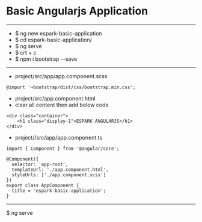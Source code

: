 
# Basic Angularjs Application 
---

* $ ng new espark-basic-application
* $ cd espark-basic-application/
* $ ng serve
* $ crt + c
* $ npm i bootstrap --save
---

* project/src/app/app.component.scss
```
@import '~bootstrap/dist/css/bootstrap.min.css';
```

* project/src/app.component.html
* clear all content then add below code 
```
<div class="container">
    <h1 class="display-1">ESPARK ANGULARJS</h1>
</div>
```


* project//src/app/app.component.ts
```
import { Component } from '@angular/core';

@Component({
  selector: 'app-root',
  templateUrl: './app.component.html',
  styleUrls: ['./app.component.scss']
})
export class AppComponent {
  title = 'espark-basic-application';
}
```

---
$ ng serve
